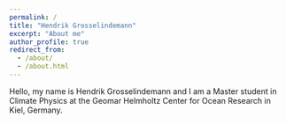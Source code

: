 ```yaml
---
permalink: /
title: "Hendrik Grosselindemann"
excerpt: "About me"
author_profile: true
redirect_from: 
  - /about/
  - /about.html
---
```


Hello, my name is Hendrik Grosselindemann and I am a Master student in Climate Physics at the Geomar Helmholtz Center for Ocean Research in Kiel, Germany.
